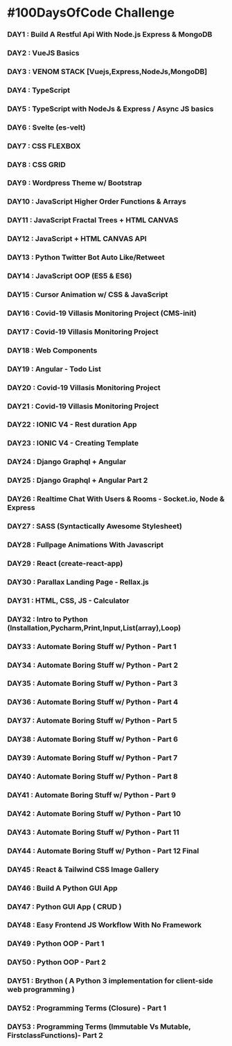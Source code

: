 # #100DaysOfCode Challenge

### DAY1  : Build A Restful Api With Node.js Express & MongoDB
### DAY2  : VueJS Basics
### DAY3  : VENOM STACK [Vuejs,Express,NodeJs,MongoDB]
### DAY4  : TypeScript
### DAY5  : TypeScript with NodeJs & Express / Async JS basics
### DAY6  : Svelte (es-velt)
### DAY7  : CSS FLEXBOX
### DAY8  : CSS GRID
### DAY9  : Wordpress Theme w/ Bootstrap
### DAY10 : JavaScript Higher Order Functions & Arrays 
### DAY11 : JavaScript Fractal Trees + HTML CANVAS
### DAY12 : JavaScript + HTML CANVAS API
### DAY13 : Python Twitter Bot Auto Like/Retweet
### DAY14 : JavaScript OOP (ES5 & ES6)
### DAY15 : Cursor Animation w/ CSS & JavaScript
### DAY16 : Covid-19 Villasis Monitoring Project (CMS-init)
### DAY17 : Covid-19 Villasis Monitoring Project
### DAY18 : Web Components
### DAY19 : Angular - Todo List
### DAY20 : Covid-19 Villasis Monitoring Project
### DAY21 : Covid-19 Villasis Monitoring Project
### DAY22 : IONIC V4 - Rest duration App
### DAY23 : IONIC V4 - Creating Template
### DAY24 : Django Graphql + Angular
### DAY25 : Django Graphql + Angular Part 2
### DAY26 : Realtime Chat With Users & Rooms - Socket.io, Node & Express
### DAY27 : SASS (Syntactically Awesome Stylesheet)
### DAY28 : Fullpage Animations With Javascript
### DAY29 : React (create-react-app)
### DAY30 : Parallax Landing Page - Rellax.js
### DAY31 : HTML, CSS, JS - Calculator
### DAY32 : Intro to Python (Installation,Pycharm,Print,Input,List(array),Loop)
### DAY33 : Automate Boring Stuff w/ Python - Part 1
### DAY34 : Automate Boring Stuff w/ Python - Part 2
### DAY35 : Automate Boring Stuff w/ Python - Part 3
### DAY36 : Automate Boring Stuff w/ Python - Part 4
### DAY37 : Automate Boring Stuff w/ Python - Part 5
### DAY38 : Automate Boring Stuff w/ Python - Part 6
### DAY39 : Automate Boring Stuff w/ Python - Part 7
### DAY40 : Automate Boring Stuff w/ Python - Part 8
### DAY41 : Automate Boring Stuff w/ Python - Part 9
### DAY42 : Automate Boring Stuff w/ Python - Part 10
### DAY43 : Automate Boring Stuff w/ Python - Part 11
### DAY44 : Automate Boring Stuff w/ Python - Part 12 Final
### DAY45 : React & Tailwind CSS Image Gallery
### DAY46 : Build A Python GUI App
### DAY47 : Python GUI App ( CRUD )
### DAY48 : Easy Frontend JS Workflow With No Framework
### DAY49 : Python OOP - Part 1
### DAY50 : Python OOP - Part 2
### DAY51 : Brython ( A Python 3 implementation for client-side web programming )
### DAY52 : Programming Terms (Closure) - Part 1
### DAY53 : Programming Terms (Immutable Vs Mutable, FirstclassFunctions)- Part 2